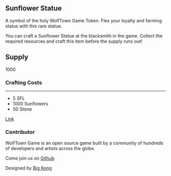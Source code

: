 ## Sunflower Statue

A symbol of the holy WolfTown Game Token. Flex your loyalty and farming status with this rare statue.

You can craft a Sunflower Statue at the blacksmith in the game. Collect the required resources and craft this item before the supply runs out!

## Supply

1000

### Crafting Costs

---

- 5 SFL
- 1000 Sunflowers
- 50 Stone

[Link](https://docs.sunflower-land.com/crafting-guide)

### Contributor

WolfTown Game is an open source game built by a community of hundreds of developers and artists across the globe.

Come join us on [Github](https://github.com/sunflower-land/sunflower-land)

Designed by [Big Kong](https://twitter.com/BigKong94)
